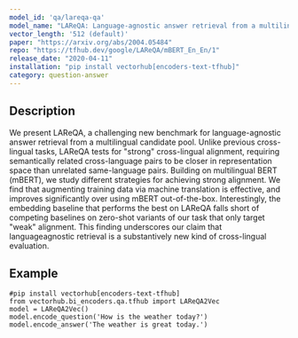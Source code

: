 ```yaml
---
model_id: 'qa/lareqa-qa'
model_name: "LAReQA: Language-agnostic answer retrieval from a multilingual pool"
vector_length: '512 (default)'
paper: "https://arxiv.org/abs/2004.05484"
repo: "https://tfhub.dev/google/LAReQA/mBERT_En_En/1"
release_date: "2020-04-11"
installation: "pip install vectorhub[encoders-text-tfhub]"
category: question-answer
---
```


## Description

We present LAReQA, a challenging new benchmark for language-agnostic answer retrieval from a multilingual candidate pool. Unlike previous cross-lingual tasks, LAReQA tests for "strong" cross-lingual alignment, requiring semantically related cross-language pairs to be closer in representation space than unrelated same-language pairs. Building on multilingual BERT (mBERT), we study different strategies for achieving strong alignment. We find that augmenting training data via machine translation is effective, and improves significantly over using mBERT out-of-the-box. Interestingly, the embedding baseline that performs the best on LAReQA falls short of competing baselines on zero-shot variants of our task that only target "weak" alignment. This finding underscores our claim that languageagnostic retrieval is a substantively new kind of cross-lingual evaluation.

## Example

```
#pip install vectorhub[encoders-text-tfhub]
from vectorhub.bi_encoders.qa.tfhub import LAReQA2Vec
model = LAReQA2Vec()
model.encode_question('How is the weather today?')
model.encode_answer('The weather is great today.')
```

